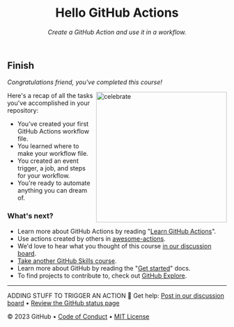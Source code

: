 <header>

<!--
  <<< Author notes: Course header >>>
  Include a 1280x640 image, course title in sentence case, and a concise description in emphasis.
  In your repository settings: enable template repository, add your 1280x640 social image, auto delete head branches.
  Add your open source license, GitHub uses MIT license.
-->

# Hello GitHub Actions

_Create a GitHub Action and use it in a workflow._

</header>

<!--
  <<< Author notes: Finish >>>
  Review what we learned, ask for feedback, provide next steps.
-->

## Finish

_Congratulations friend, you've completed this course!_

<img src=https://octodex.github.com/images/jetpacktocat.png alt=celebrate width=300 align=right>

Here's a recap of all the tasks you've accomplished in your repository:

- You've created your first GitHub Actions workflow file.
- You learned where to make your workflow file.
- You created an event trigger, a job, and steps for your workflow.
- You're ready to automate anything you can dream of.

### What's next?

- Learn more about GitHub Actions by reading "[Learn GitHub Actions](https://docs.github.com/actions/learn-github-actions)".
- Use actions created by others in [awesome-actions](https://github.com/sdras/awesome-actions).
- We'd love to hear what you thought of this course [in our discussion board](https://github.com/skills/.github/discussions).
- [Take another GitHub Skills course](https://github.com/skills).
- Learn more about GitHub by reading the "[Get started](https://docs.github.com/get-started)" docs.
- To find projects to contribute to, check out [GitHub Explore](https://github.com/explore).

<footer>

<!--
  <<< Author notes: Footer >>>
  Add a link to get support, GitHub status page, code of conduct, license link.
-->

---
ADDING STUFF TO TRIGGER AN ACTION 🧮
Get help: [Post in our discussion board](https://github.com/skills/.github/discussions) &bull; [Review the GitHub status page](https://www.githubstatus.com/)

&copy; 2023 GitHub &bull; [Code of Conduct](https://www.contributor-covenant.org/version/2/1/code_of_conduct/code_of_conduct.md) &bull; [MIT License](https://gh.io/mit)

</footer>
